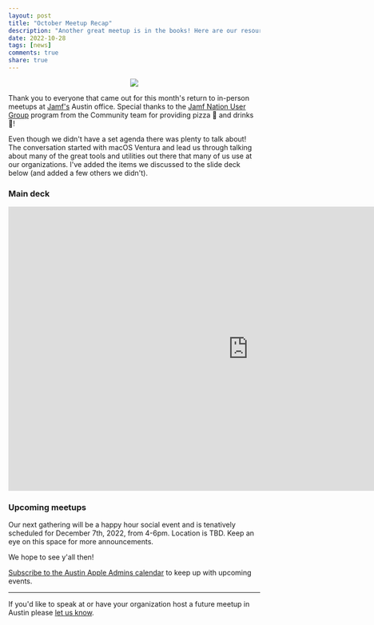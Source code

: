 ```yaml
---
layout: post
title: "October Meetup Recap"
description: "Another great meetup is in the books! Here are our resources from the event."
date: 2022-10-28
tags: [news]
comments: true
share: true
---
```


<div align="center"><img src="/assets/images/october-2022-group-photo.jpg" /></div>

Thank you to everyone that came out for this month's return to in-person meetups at [Jamf's](https://www.jamf.com/contact/) Austin office. Special thanks to the [Jamf Nation User Group](https://community.jamf.com/t5/user-groups/ct-p/jamf-user-groups) program from the Community team for providing pizza 🍕 and drinks 🥤!

Even though we didn't have a set agenda there was plenty to talk about! The conversation started with macOS Ventura and lead us through talking about many of the great tools and utilities out there that many of us use at our organizations. I've added the items we discussed to the slide deck below (and added a few others we didn't).

### Main deck

<iframe src="https://docs.google.com/presentation/d/e/2PACX-1vQr3FORT09GOqLECW0omIuTQSXsVw30YlP6GtdaGt6Vt6hbsjYN8hv75ntjpavAeZlphtMIOjLiijlD/embed?start=false&loop=false&delayms=5000" frameborder="0" width="960" height="569" allowfullscreen="true" mozallowfullscreen="true" webkitallowfullscreen="true"></iframe>

### Upcoming meetups

Our next gathering will be a happy hour social event and is tenatively scheduled for December 7th, 2022, from 4-6pm. Location is TBD. Keep an eye on this space for more announcements.

We hope to see y'all then!

[Subscribe to the Austin Apple Admins calendar](https://goo.gl/2TUFjl) to keep up with upcoming events.

---
If you'd like to speak at or have your organization host a future meetup in Austin please [let us know](https://goo.gl/forms/SlplkdmkkyKpG7982).


